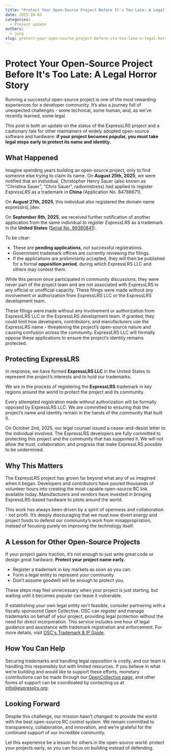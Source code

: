 ```yaml
---
title: "Protect Your Open-Source Project Before It's Too Late: A Legal Horror Story"
date: 2025-10-03
categories:
  - Project update
authors:
  - jurg
slug: protect-your-open-source-project-before-its-too-late-a-legal-horror-story
---
```


# **Protect Your Open-Source Project Before It's Too Late: A Legal Horror Story**

Running a successful open-source project is one of the most rewarding experiences for a developer community. It’s also a
journey full of unexpected challenges \- some technical, some human, and, as we’ve recently learned, some legal.

This post is both an update on the status of the ExpressLRS project and a cautionary tale for other maintainers of
widely adopted open-source software and hardware: **if your project becomes popular, you must take legal steps early to
protect its name and identity.**

## **What Happened**

Imagine spending years building an open-source project, only to find someone else trying to claim its name. On **August
25th, 2025**, we were notified that an individual, Christopher Henry Sauer (also known as “Christina Sauer”, “Chris
Sauer”, radiomistress) had applied to register *ExpressLRS* as a trademark in **China** (Application No. 84786671).

On **August 27th, 2025**, this individual also registered the domain name expresslrs[.]dev.

On **September 8th, 2025**, we received further notification of another application from the same individual to register
*ExpressLRS* as a trademark in the **United States**
([Serial No. 99380841](https://tsdr.uspto.gov/#caseNumber=99380841&caseSearchType=US_APPLICATION&caseType=DEFAULT&searchType=statusSearch)).

<!-- more -->

To be clear:

* These are **pending applications**, not successful registrations.
* Government trademark offices are currently reviewing the filings.
* If the applications are preliminarily accepted, they will then be published for a formal **opposition period**, during
  which ExpressLRS LLC and others may contest them.

While this person once participated in community discussions, they were never part of the project team and are not
associated with ExpressLRS in any official or unofficial capacity. These filings were made without any involvement or
authorization from ExpressLRS LLC or the ExpressLRS development team.

These filings were made without any involvement or authorization from ExpressLRS LLC or the ExpressLRS development team.
If granted, they could limit how developers, contributors, and manufacturers use the ExpressLRS name - threatening the
project’s open-source nature and causing confusion across the community. ExpressLRS LLC will formally oppose these
applications to ensure the project’s identity remains protected.

## **Protecting ExpressLRS**

In response, we have formed **ExpressLRS LLC** in the United States to represent the project’s interests and to hold our
trademarks.

We are in the process of registering the **ExpressLRS** trademark in key regions around the world to protect the project
and its community.

Every attempted registration made without authorization will be formally opposed by ExpressLRS LLC. We are committed to
ensuring that the project’s name and identity remain in the hands of the community that built it.

On October 2nd, 2025, our legal counsel issued a cease-and-desist letter to the individual involved. The ExpressLRS
developers are fully committed to protecting this project and the community that has supported it. We will not allow the
trust, collaboration, and progress that make ExpressLRS possible to be undermined.

## **Why This Matters**

The ExpressLRS project has grown far beyond what any of us imagined when it began. Developers and contributors have
poured thousands of volunteer hours into creating the most capable open-source RC link available today. Manufacturers
and vendors have invested in bringing ExpressLRS-based hardware to pilots around the world.

This work has always been driven by a spirit of openness and collaboration \- not profit. It’s deeply discouraging that
we must now divert energy and project funds to defend our community’s work from misappropriation, instead of focusing
purely on improving the technology itself.

## **A Lesson for Other Open-Source Projects**

If your project gains traction, it’s not enough to just write great code or design great hardware. **Protect your
project name early.**

* Register a trademark in key markets as soon as you can.
* Form a legal entity to represent your community.
* Don’t assume goodwill will be enough to protect you.

These steps may feel unnecessary when your project is just starting, but waiting until it becomes popular can leave it
vulnerable.

If establishing your own legal entity isn't feasible, consider partnering with a fiscally sponsored Open Collective. OSC
can register and manage trademarks on behalf of your project, providing legal protection without the need for direct
incorporation. This service includes one hour of legal guidance and assistance with trademark registration and
enforcement. For more details,
visit [OSC's Trademark & IP Guide](https://docs.oscollective.org/for-hosted-member-projects/trademarks-and-ip).

## **How You Can Help**

Securing trademarks and handling legal opposition is costly, and our team is handling this responsibly but with limited
resources. If you believe in what we’re building and would like to support these efforts, monetary contributions can be
made through our [OpenCollective page](https://opencollective.com/expresslrs), and other forms of support can be
coordinated by contacting us at [info@expresslrs.org](mailto:info@expresslrs.org).

## **Looking Forward**

Despite this challenge, our mission hasn’t changed: to provide the world with the best open-source RC control system. We
remain committed to transparency, collaboration, and innovation, and we’re grateful for the continued support of our
incredible community.

Let this experience be a lesson for others in the open-source world: protect your projects early, so you can focus on
building instead of defending.
